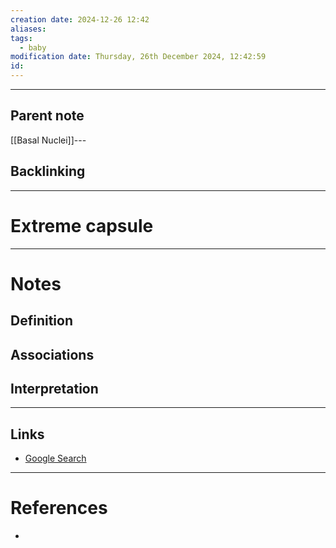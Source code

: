 ```yaml
---
creation date: 2024-12-26 12:42
aliases: 
tags:
  - baby
modification date: Thursday, 26th December 2024, 12:42:59
id:
---
```

---

## Parent note
[[Basal Nuclei]]---
## Backlinking


---
# Extreme capsule


---
# Notes

## Definition

## Associations

## Interpretation

---
## Links
- [Google Search](https://www.google.com/search?q=Extreme+capsule)

---
# References
+ 